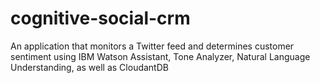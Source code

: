# cognitive-social-crm
An application that monitors a Twitter feed and determines customer sentiment using IBM Watson Assistant, Tone Analyzer, Natural Language Understanding, as well as CloudantDB
